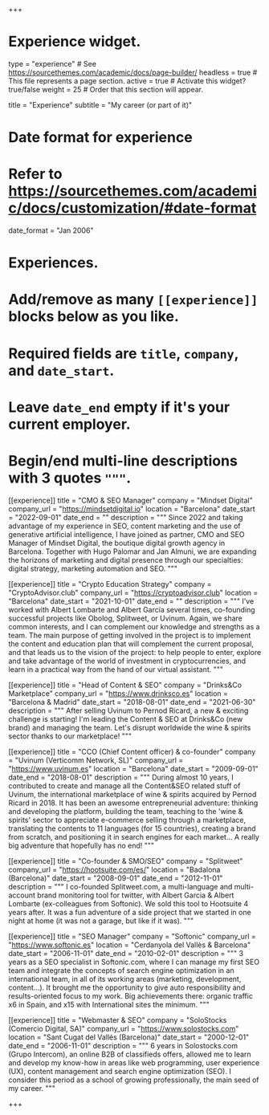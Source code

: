+++
# Experience widget.
type = "experience"  # See https://sourcethemes.com/academic/docs/page-builder/
headless = true  # This file represents a page section.
active = true  # Activate this widget? true/false
weight = 25  # Order that this section will appear.

title = "Experience"
subtitle = "My career (or part of it)"

# Date format for experience
#   Refer to https://sourcethemes.com/academic/docs/customization/#date-format
date_format = "Jan 2006"

# Experiences.
#   Add/remove as many `[[experience]]` blocks below as you like.
#   Required fields are `title`, `company`, and `date_start`.
#   Leave `date_end` empty if it's your current employer.
#   Begin/end multi-line descriptions with 3 quotes `"""`.
[[experience]]
  title = "CMO & SEO Manager"
  company = "Mindset Digital"
  company_url = "https://mindsetdigital.io"
  location = "Barcelona"
  date_start = "2022-09-01"
  date_end = ""
  description = """
  Since 2022 and taking advantage of my experience in SEO, content marketing and the use of generative artificial intelligence, I have joined as partner, CMO and SEO Manager of Mindset Digital, the boutique digital growth agency in Barcelona. Together with Hugo Palomar and Jan Almuni, we are expanding the horizons of marketing and digital presence through our specialties: digital strategy, marketing automation and SEO.
  """

[[experience]]
  title = "Crypto Education Strategy"
  company = "CryptoAdvisor.club"
  company_url = "https://cryptoadvisor.club"
  location = "Barcelona"
  date_start = "2021-10-01"
  date_end = ""
  description = """
  I’ve worked with Albert Lombarte and Albert García several times, co-founding successful projects like Obolog, Splitweet, or Uvinum. Again, we share common interests, and I can complement our knowledge and strengths as a team. The main purpose of getting involved in the project is to implement the content and education plan that will complement the current proposal, and that leads us to the vision of the project: to help people to enter, explore and take advantage of the world of investment in cryptocurrencies, and learn in a practical way from the hand of our virtual assistant.
  """

[[experience]]
  title = "Head of Content & SEO"
  company = "Drinks&Co Marketplace"
  company_url = "https://www.drinksco.es"
  location = "Barcelona & Madrid"
  date_start = "2018-08-01"
  date_end = "2021-06-30"
  description = """
  After selling Uvinum to Pernod Ricard, a new & exciting challenge is starting! I'm leading the Content & SEO at Drinks&Co (new brand) and managing the team. Let's disrupt worldwide the wine & spirits sector thanks to our marketplace!
  """

[[experience]]
  title = "CCO (Chief Content officer) & co-founder"
  company = "Uvinum (Verticomm Network, SL)"
  company_url = "https://www.uvinum.es"
  location = "Barcelona"
  date_start = "2009-09-01"
  date_end = "2018-08-01"
  description = """
  During almost 10 years, I contributed to create and manage all the Content&SEO related stuff of Uvinum, the international marketplace of wine & spirits acquired by Pernod Ricard in 2018. It has been an awesome entrepreneurial adventure: thinking and developing the platform, building the team, teaching to the 'wine & spirits' sector to appreciate e-commerce selling through a marketplace, translating the contents to 11 languages (for 15 countries), creating a brand from scratch, and positioning it in search engines for each market... A really big adventure that hopefully has no end!
  """

[[experience]]
  title = "Co-founder & SMO/SEO"
  company = "Splitweet"
  company_url = "https://hootsuite.com/es/"
  location = "Badalona (Barcelona)"
  date_start = "2008-09-01"
  date_end = "2012-11-01"
  description = """
  I co-founded Splitweet.com, a multi-language and multi-account brand monitoring tool for twitter, with Albert Garcia & Albert Lombarte (ex-colleagues from Softonic). We sold this tool to Hootsuite 4 years after. It was a fun adventure of a side project that we started in one night at home (it was not a garage, but like if it was).
  """

[[experience]]
  title = "SEO Manager"
  company = "Softonic"
  company_url = "https://www.softonic.es"
  location = "Cerdanyola del Vallès & Barcelona"
  date_start = "2006-11-01"
  date_end = "2010-02-01"
  description = """
  3 years as a SEO specialist in Softonic.com, where I can manage my first SEO team and integrate the concepts of search engine optimization in an international team, in all of its working areas (marketing, development, content...). It brought me the opportunity to give auto responsibility and results-oriented focus to my work. Big achievements there: organic traffic x6 in Spain, and x15 with International sites the minimum.
  """

[[experience]]
  title = "Webmaster & SEO"
  company = "SoloStocks (Comercio Digital, SA)"
  company_url = "https://www.solostocks.com"
  location = "Sant Cugat del Vallés (Barcelona)"
  date_start = "2000-12-01"
  date_end = "2006-11-01"
  description = """
  6 years in Solostocks.com (Grupo Intercom), an online B2B of classifieds offers, allowed me to learn and develop my know-how in areas like web programming, user experience (UX), content management and search engine optimization (SEO). I consider this period as a school of growing professionally, the main seed of my career.
  """

+++
